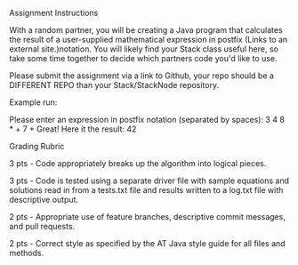 Assignment Instructions

With a random partner, you will be creating a Java program that calculates the result of a user-supplied mathematical expression in postfix  (Links to an external site.)notation. You will likely find your Stack class useful here, so take some time together to decide which partners code you'd like to use.

Please submit the assignment via a link to Github, your repo should be a DIFFERENT REPO than your Stack/StackNode repository.

 

Example run:

Please enter an expression in postfix notation (separated by spaces): 3 4 8 * + 7 +
Great! Here it the result: 42
 

Grading Rubric

3 pts - Code appropriately breaks up the algorithm into logical pieces.

3 pts - Code is tested using a separate driver file with sample equations and solutions read in from a tests.txt file and results written to a log.txt file with descriptive output.

2 pts - Appropriate use of feature branches, descriptive commit messages, and pull requests.

2 pts - Correct style as specified by the AT Java style guide for all files and methods.
